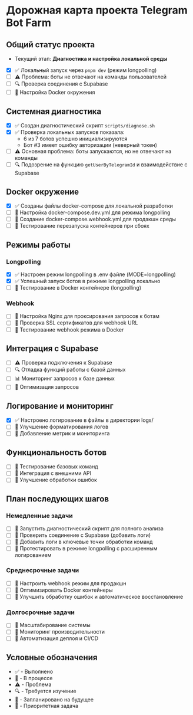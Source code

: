 # Дорожная карта проекта Telegram Bot Farm

## Общий статус проекта
- Текущий этап: **Диагностика и настройка локальной среды**
- [x] ✅ Локальный запуск через `pnpm dev` (режим longpolling)
- [ ] ⚠️ Проблема: боты не отвечают на команды пользователей
- [ ] 🔍 Проверка соединения с Supabase
- [ ] 🚧 Настройка Docker окружения

## Системная диагностика
- [x] ✅ Создан диагностический скрипт `scripts/diagnose.sh`
- [x] ✅ Проверка локальных запусков показала:
  - 6 из 7 ботов успешно инициализируются
  - Бот #3 имеет ошибку авторизации (неверный токен)
- [ ] ⚠️ Основная проблема: боты запускаются, но не отвечают на команды
- [ ] 🔍 Подозрение на функцию `getUserByTelegramId` и взаимодействие с Supabase

## Docker окружение
- [x] ✅ Созданы файлы docker-compose для локальной разработки
- [ ] 🚧 Настройка docker-compose.dev.yml для режима longpolling
- [ ] 📝 Создание docker-compose.webhook.yml для продакшн среды
- [ ] 🔄 Тестирование перезапуска контейнеров при сбоях

## Режимы работы
### Longpolling
- [x] ✅ Настроен режим longpolling в .env файле (MODE=longpolling)
- [x] ✅ Успешный запуск ботов в режиме longpolling локально
- [ ] 🚧 Тестирование в Docker контейнере (longpolling)

### Webhook
- [ ] 📝 Настройка Nginx для проксирования запросов к ботам
- [ ] 📝 Проверка SSL сертификатов для webhook URL
- [ ] 📝 Тестирование webhook режима в Docker

## Интеграция с Supabase
- [ ] ⚠️ Проверка подключения к Supabase
- [ ] 🔍 Отладка функций работы с базой данных
- [ ] 📊 Мониторинг запросов к базе данных
- [ ] 📝 Оптимизация запросов

## Логирование и мониторинг
- [x] ✅ Настроено логирование в файлы в директории logs/
- [ ] 📝 Улучшение форматирования логов
- [ ] 📝 Добавление метрик и мониторинга

## Функциональность ботов
- [ ] 📝 Тестирование базовых команд
- [ ] 📝 Интеграция с внешними API
- [ ] 📝 Улучшение обработки ошибок

## План последующих шагов

### Немедленные задачи
- [ ] 🚩 Запустить диагностический скрипт для полного анализа
- [ ] 🚩 Проверить соединение с Supabase (добавить логи)
- [ ] 🚩 Добавить логи в ключевые точки обработки команд
- [ ] 🚩 Протестировать в режиме longpolling с расширенным логированием

### Среднесрочные задачи
- [ ] 📝 Настроить webhook режим для продакшн
- [ ] 📝 Оптимизировать Docker контейнеры
- [ ] 📝 Улучшить обработку ошибок и автоматическое восстановление

### Долгосрочные задачи
- [ ] 📝 Масштабирование системы
- [ ] 📝 Мониторинг производительности
- [ ] 📝 Автоматизация деплоя и CI/CD

## Условные обозначения
- ✅ - Выполнено
- 🚧 - В процессе
- ⚠️ - Проблема
- 🔍 - Требуется изучение
- 📝 - Запланировано на будущее
- 🚩 - Приоритетная задача 